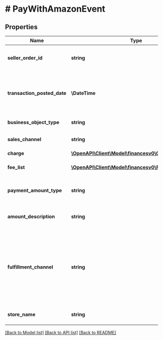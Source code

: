 # # PayWithAmazonEvent

## Properties

Name | Type | Description | Notes
------------ | ------------- | ------------- | -------------
**seller_order_id** | **string** | An order identifier that is specified by the seller. | [optional]
**transaction_posted_date** | **\DateTime** | Fields with a schema type of date are in ISO 8601 date time format (for example GroupBeginDate). | [optional]
**business_object_type** | **string** | The type of business object. | [optional]
**sales_channel** | **string** | The sales channel for the transaction. | [optional]
**charge** | [**\OpenAPI\Client\Model\financesv0\ChargeComponent**](ChargeComponent.md) |  | [optional]
**fee_list** | [**\OpenAPI\Client\Model\financesv0\FeeComponent[]**](FeeComponent.md) | A list of fee component information. | [optional]
**payment_amount_type** | **string** | The type of payment.  Possible values:  * Sales | [optional]
**amount_description** | **string** | A short description of this payment event. | [optional]
**fulfillment_channel** | **string** | The fulfillment channel.  Possible values:  * AFN - Amazon Fulfillment Network (Fulfillment by Amazon)  * MFN - Merchant Fulfillment Network (self-fulfilled) | [optional]
**store_name** | **string** | The store name where the event occurred. | [optional]

[[Back to Model list]](../../README.md#models) [[Back to API list]](../../README.md#endpoints) [[Back to README]](../../README.md)
